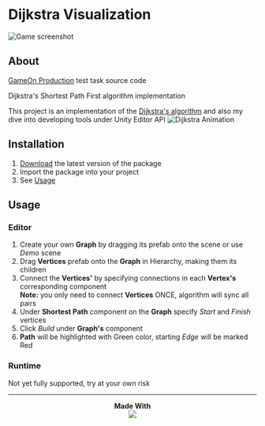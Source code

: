 # Dijkstra Visualization

![Game screenshot](https://imgur.com/1frrasU.png)
## About
[GameOn Production](https://www.gameonproduction.com/) test task source code

Dijkstra's Shortest Path First algorithm implementation

This project is an implementation of the [Dijkstra's algorithm](https://en.wikipedia.org/wiki/Dijkstra%27s_algorithm) and also my dive into developing tools under Unity Editor API
![Dijkstra Animation](https://upload.wikimedia.org/wikipedia/commons/5/57/Dijkstra_Animation.gif)

## Installation
1. [Download](https://github.com/cornflux-cmd/dijkstra-visualization/releases/latest) the latest version of the package
2. Import the package into your project
3. See [Usage](#usage)

## Usage
### Editor
1. Create your own **Graph** by dragging its prefab onto the scene or use *Demo* scene
2. Drag **Vertices** prefab onto the **Graph** in Hierarchy, making them its children
3. Connect the **Vertices'** by specifying connections in each **Vertex's** corresponding component  
**Note:** you only need to connect **Vertices** ONCE, algorithm will sync all pairs
4. Under **Shortest Path** component on the **Graph** specify *Start* and *Finish* vertices
5. Click *Build* under **Graph's** component
6. **Path** will be highlighted with Green color, starting *Edge* will be marked Red

### Runtime
Not yet fully supported, try at your own risk
___
<p align="center">
  <b>Made With</b><br>
  <a href="https://unity.com/"><img src="https://unity3d.com/files/images/ogimg.jpg"</a>
</p>
